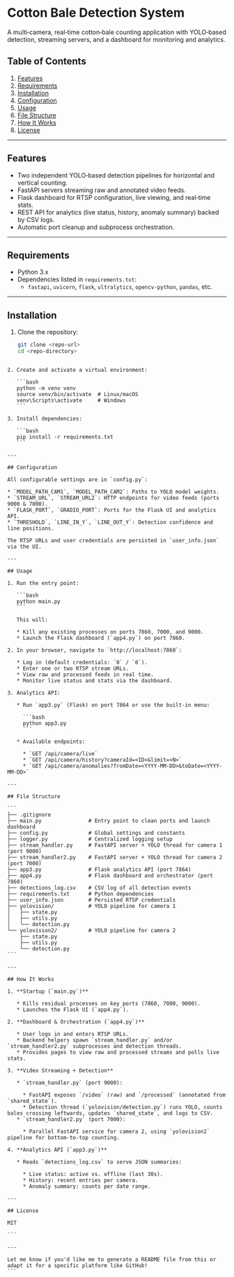 
# Cotton Bale Detection System

A multi‑camera, real‑time cotton‑bale counting application with YOLO‑based detection, streaming servers, and a dashboard for monitoring and analytics.


## Table of Contents

1. [Features](#features)
2. [Requirements](#requirements)
3. [Installation](#installation)
4. [Configuration](#configuration)
5. [Usage](#usage)
6. [File Structure](#file-structure)
7. [How It Works](#how-it-works)
8. [License](#license)

---

## Features

* Two independent YOLO‑based detection pipelines for horizontal and vertical counting.
* FastAPI servers streaming raw and annotated video feeds.
* Flask dashboard for RTSP configuration, live viewing, and real‑time stats.
* REST API for analytics (live status, history, anomaly summary) backed by CSV logs.
* Automatic port cleanup and subprocess orchestration.

---

## Requirements

* Python 3.x
* Dependencies listed in `requirements.txt`:
  * `fastapi`, `uvicorn`, `flask`, `ultralytics`, `opencv-python`, `pandas`, etc.

---

## Installation

1. Clone the repository:

   ```bash
   git clone <repo-url>
   cd <repo-directory>
````

2. Create and activate a virtual environment:

   ```bash
   python -m venv venv
   source venv/bin/activate  # Linux/macOS
   venv\Scripts\activate     # Windows
   ```

3. Install dependencies:

   ```bash
   pip install -r requirements.txt
   ```

---

## Configuration

All configurable settings are in `config.py`:

* `MODEL_PATH_CAM1`, `MODEL_PATH_CAM2`: Paths to YOLO model weights.
* `STREAM_URL`, `STREAM_URL2`: HTTP endpoints for video feeds (ports 9000 & 7000).
* `FLASK_PORT`, `GRADIO_PORT`: Ports for the Flask UI and analytics API.
* `THRESHOLD`, `LINE_IN_Y`, `LINE_OUT_Y`: Detection confidence and line positions.

The RTSP URLs and user credentials are persisted in `user_info.json` via the UI.

---

## Usage

1. Run the entry point:

   ```bash
   python main.py
   ```

   This will:

   * Kill any existing processes on ports 7860, 7000, and 9000.
   * Launch the Flask dashboard (`app4.py`) on port 7860.

2. In your browser, navigate to `http://localhost:7860`:

   * Log in (default credentials: `0` / `0`).
   * Enter one or two RTSP stream URLs.
   * View raw and processed feeds in real time.
   * Monitor live status and stats via the dashboard.

3. Analytics API:

   * Run `app3.py` (Flask) on port 7864 or use the built‑in menu:

     ```bash
     python app3.py
     ```

   * Available endpoints:

     * `GET /api/camera/live`
     * `GET /api/camera/history?cameraId=<ID>&limit=<N>`
     * `GET /api/camera/anomalies?fromDate=<YYYY-MM-DD>&toDate=<YYYY-MM-DD>`

---

## File Structure

```
├── .gitignore
├── main.py               # Entry point to clean ports and launch dashboard
├── config.py             # Global settings and constants
├── logger.py             # Centralized logging setup
├── stream_handler.py     # FastAPI server + YOLO thread for camera 1 (port 9000)
├── stream_handler2.py    # FastAPI server + YOLO thread for camera 2 (port 7000)
├── app3.py               # Flask analytics API (port 7864)
├── app4.py               # Flask dashboard and orchestrator (port 7860)
├── detections_log.csv    # CSV log of all detection events
├── requirements.txt      # Python dependencies
├── user_info.json        # Persisted RTSP credentials
├── yolovision/           # YOLO pipeline for camera 1
│   ├── state.py
│   ├── utils.py
│   └── detection.py
└── yolovision2/          # YOLO pipeline for camera 2
    ├── state.py
    ├── utils.py
    └── detection.py
```

---

## How It Works

1. **Startup (`main.py`)**

   * Kills residual processes on key ports (7860, 7000, 9000).
   * Launches the Flask UI (`app4.py`).

2. **Dashboard & Orchestration (`app4.py`)**

   * User logs in and enters RTSP URLs.
   * Backend helpers spawn `stream_handler.py` and/or `stream_handler2.py` subprocesses and detection threads.
   * Provides pages to view raw and processed streams and polls live stats.

3. **Video Streaming + Detection**

   * `stream_handler.py` (port 9000):

     * FastAPI exposes `/video` (raw) and `/processed` (annotated from `shared_state`).
     * Detection thread (`yolovision/detection.py`) runs YOLO, counts bales crossing leftwards, updates `shared_state`, and logs to CSV.
   * `stream_handler2.py` (port 7000):

     * Parallel FastAPI service for camera 2, using `yolovision2` pipeline for bottom‑to‑top counting.

4. **Analytics API (`app3.py`)**

   * Reads `detections_log.csv` to serve JSON summaries:

     * Live status: active vs. offline (last 30s).
     * History: recent entries per camera.
     * Anomaly summary: counts per date range.

---

## License

MIT

```

---

Let me know if you'd like me to generate a README file from this or adapt it for a specific platform like GitHub!
```
